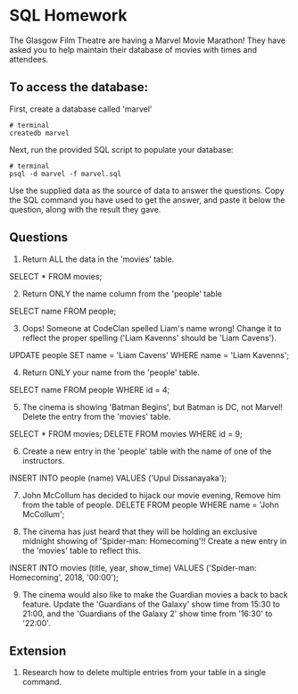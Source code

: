 # SQL Homework

The Glasgow Film Theatre are having a Marvel Movie Marathon! They have asked you to help maintain their database of movies with times and attendees.

## To access the database:

First, create a database called 'marvel'
```
# terminal
createdb marvel
```

Next, run the provided SQL script to populate your database:
```
# terminal
psql -d marvel -f marvel.sql
```

Use the supplied data as the source of data to answer the questions.  Copy the SQL command you have used to get the answer, and paste it below the question, along with the result they gave.

## Questions

1. Return ALL the data in the 'movies' table.

SELECT * FROM movies;

2. Return ONLY the name column from the 'people' table

SELECT name FROM people;

3. Oops! Someone at CodeClan spelled Liam's name wrong! Change it to reflect the proper spelling ('Liam Kavenns' should be 'Liam Cavens').

UPDATE people SET name  = 'Liam Cavens' WHERE name = 'Liam Kavenns';

4. Return ONLY your name from the 'people' table.

SELECT name FROM people WHERE id = 4;

5. The cinema is showing 'Batman Begins', but Batman is DC, not Marvel! Delete the entry from the 'movies' table.

SELECT * FROM movies;
DELETE FROM movies WHERE id = 9;

6. Create a new entry in the 'people' table with the name of one of the instructors.

INSERT INTO people (name) VALUES ('Upul Dissanayaka');

7. John McCollum has decided to hijack our movie evening, Remove him from the table of people.
DELETE FROM people WHERE name = 'John McCollum';

8. The cinema has just heard that they will be holding an exclusive midnight showing of 'Spider-man: Homecoming'!! Create a new entry in the 'movies' table to reflect this.

INSERT INTO movies (title, year, show_time) VALUES ('Spider-man: Homecoming', 2018, '00:00');


9. The cinema would also like to make the Guardian movies a back to back feature. Update the 'Guardians of the Galaxy' show time from 15:30 to 21:00, and the 'Guardians of the Galaxy 2' show time from '16:30' to '22:00'.

## Extension

1. Research how to delete multiple entries from your table in a single command.
